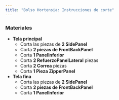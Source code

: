 ```yaml
---
title: "Bolso Hortensia: Instrucciones de corte"
---
```


### Materiales

- **Tela principal**
  - Corta las piezas de **2 SidePanel**
  - Corta **2 piezas de FrontBackPanel**
  - Corta **1 PanelInferior**
  - Corta **2 RefuerzoPanelLateral** piezas
  - Corta **2 Correa** piezas
  - Corta **1 Pieza ZipperPanel**
- **Tela fina**
  - Corta las piezas de **2 SidePanel**
  - Corta **2 piezas de FrontBackPanel**
  - Corta **1 PanelInferior**
